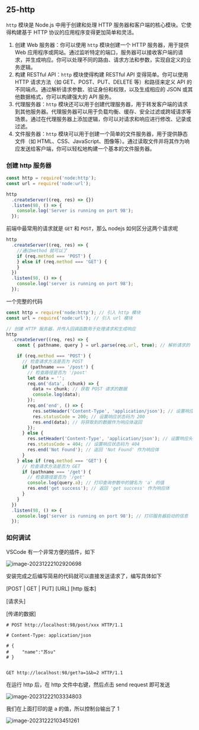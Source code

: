 ## 25-http

`http` 模块是 Node.js 中用于创建和处理 HTTP 服务器和客户端的核心模块。它使得构建基于 HTTP 协议的应用程序变得更加简单和灵活。

1. 创建 Web 服务器：你可以使用 `http` 模块创建一个 HTTP 服务器，用于提供 Web 应用程序或网站。通过监听特定的端口，服务器可以接收客户端的请求，并生成响应。你可以处理不同的路由、请求方法和参数，实现自定义的业务逻辑。
2. 构建 RESTful API：`http` 模块使得构建 RESTful API 变得简单。你可以使用 HTTP 请求方法（如 GET、POST、PUT、DELETE 等）和路径来定义 API 的不同端点。通过解析请求参数、验证身份和权限，以及生成相应的 JSON 或其他数据格式，你可以构建强大的 API 服务。
3. 代理服务器：`http` 模块还可以用于创建代理服务器，用于转发客户端的请求到其他服务器。代理服务器可以用于负载均衡、缓存、安全过滤或跨域请求等场景。通过在代理服务器上添加逻辑，你可以对请求和响应进行修改、记录或过滤。
4. 文件服务器：`http` 模块可以用于创建一个简单的文件服务器，用于提供静态文件（如 HTML、CSS、JavaScript、图像等）。通过读取文件并将其作为响应发送给客户端，你可以轻松地构建一个基本的文件服务器。

### 创建 http 服务器

```js
const http = require('node:http');
const url = require('node:url');

http
  .createServer((req, res) => {})
  .listen(98, () => {
    console.log('Server is running on port 98');
  });
```

前端中最常用的请求就是 `GET` 和 `POST`，那么 nodejs 如何区分这两个请求呢

```js
http
  .createServer((req, res) => {
    //通过method 就可以了
    if (req.method === 'POST') {
    } else if (req.method === 'GET') {
    }
  })
  .listen(98, () => {
    console.log('server is running on port 98');
  });
```

一个完整的代码

```js
const http = require('node:http'); // 引入 http 模块
const url = require('node:url'); // 引入 url 模块

// 创建 HTTP 服务器，并传入回调函数用于处理请求和生成响应
http
  .createServer((req, res) => {
    const { pathname, query } = url.parse(req.url, true); // 解析请求的 URL，获取路径和查询参数

    if (req.method === 'POST') {
      // 检查请求方法是否为 POST
      if (pathname === '/post') {
        // 检查路径是否为 '/post'
        let data = '';
        req.on('data', (chunk) => {
          data += chunk; // 获取 POST 请求的数据
          console.log(data);
        });
        req.on('end', () => {
          res.setHeader('Content-Type', 'application/json'); // 设置响应头的 Content-Type 为 'application/json'
          res.statusCode = 200; // 设置响应状态码为 200
          res.end(data); // 将获取到的数据作为响应体返回
        });
      } else {
        res.setHeader('Content-Type', 'application/json'); // 设置响应头的 Content-Type 为 'application/json'
        res.statusCode = 404; // 设置响应状态码为 404
        res.end('Not Found'); // 返回 'Not Found' 作为响应体
      }
    } else if (req.method === 'GET') {
      // 检查请求方法是否为 GET
      if (pathname === '/get') {
        // 检查路径是否为 '/get'
        console.log(query.a); // 打印查询参数中的键名为 'a' 的值
        res.end('get success'); // 返回 'get success' 作为响应体
      }
    }
  })
  .listen(98, () => {
    console.log('server is running on port 98'); // 打印服务器启动的信息
  });
```

### 如何调试

VSCode 有一个非常方便的插件，如下

![image-20231222102920698](https://chen-1320883525.cos.ap-chengdu.myqcloud.com/img/image-20231222102920698.png)

安装完成之后编写简易的代码就可以直接发送请求了，编写具体如下

[POST | GET | PUT] [URL] [http 版本]

[请求头]

[传递的数据]

```http
# POST http://localhost:98/post/xxx HTTP/1.1

# Content-Type: application/json

# {
#     "name":"苏su"
# }


GET http://localhost:98/get?a=1&b=2 HTTP/1.1
```

在运行 http 后，在 http 文件中右键，然后点击 send request 即可发送

![image-20231222103334803](https://chen-1320883525.cos.ap-chengdu.myqcloud.com/img/image-20231222103334803.png)

我们在上面打印的是 a 的值，所以控制台输出了 1

![image-20231222103451261](https://chen-1320883525.cos.ap-chengdu.myqcloud.com/img/image-20231222103451261.png)
